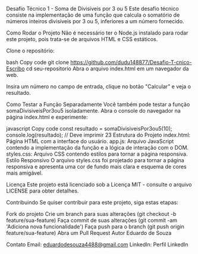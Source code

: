 Desafio Técnico 1 - Soma de Divisíveis por 3 ou 5
Este desafio técnico consiste na implementação de uma função que calcula o somatório de números inteiros divisíveis por 3 ou 5, inferiores a um número fornecido.

Como Rodar o Projeto
Não é necessário ter o Node.js instalado para rodar este projeto, pois trata-se de arquivos HTML e CSS estáticos.

Clone o repositório:

bash
Copy code
git clone https://github.com/dudu148877/Desafio-T-cnico-Escribo
cd seu-repositorio
Abra o arquivo index.html em um navegador da web.

Insira um número no campo de entrada, clique no botão "Calcular" e veja o resultado.

Como Testar a Função Separadamente
Você também pode testar a função somaDivisiveisPor3ou5 isoladamente. Abra o console do navegador na página index.html e experimente:

javascript
Copy code
const resultado = somaDivisiveisPor3ou5(10);
console.log(resultado); // Deve imprimir 23
Estrutura do Projeto
index.html: Página HTML com a interface do usuário.
app.js: Arquivo JavaScript contendo a implementação da função e a lógica de interação com o DOM.
styles.css: Arquivo CSS contendo estilos para tornar a página responsiva.
Estilo Responsivo
O arquivo styles.css foi projetado para tornar a página responsiva e apresenta uma cor de fundo mais clara e esquema de cores mais amigável.

Licença
Este projeto está licenciado sob a Licença MIT - consulte o arquivo LICENSE para obter detalhes.

Contribuindo
Se quiser contribuir para este projeto, siga estas etapas:

Fork do projeto
Crie um branch para suas alterações (git checkout -b feature/sua-feature)
Faça commit de suas alterações (git commit -am 'Adiciona nova funcionalidade')
Faça push para o branch (git push origin feature/sua-feature)
Abra um Pull Request
Autor
Eduardo de Souza

Contato
Email: eduardodesouza4488@gmail.com
LinkedIn: Perfil LinkedIn
